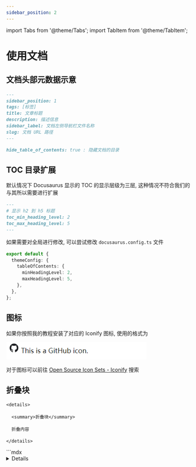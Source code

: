 ```yaml
---
sidebar_position: 2
---
```

import Tabs from '@theme/Tabs';
import TabItem from '@theme/TabItem';

# 使用文档
## 文档头部元数据示意
```md
---
sidebar_position: 1
tags: [标签]
title: 文章标题
description: 描述信息
sidebar_label: 文档左侧导航栏文件名称
slug: 文档 URL 路径
---
```

```md title="扩展 Head metadata"
hide_table_of_contents: true : 隐藏文档的目录
```

## TOC 目录扩展
默认情况下 Docusaurus 显示的 TOC 的显示层级为三层, 这种情况不符合我们的与其所以需要进行扩展
```md
---
# 显示 h2 到 h5 标题
toc_min_heading_level: 2
toc_max_heading_level: 5
---
```

如果需要对全局进行修改, 可以尝试修改 `docusaurus.config.ts` 文件
```ts title="docusaurus.config.js"
export default {
  themeConfig: {
    tableOfContents: {
      minHeadingLevel: 2,
      maxHeadingLevel: 5,
    },
  },
};
```
## 图标
如果你按照我的教程安装了对应的 Iconify 图标, 使用的格式为

![20240528110431](https://raw.githubusercontent.com/Guardian-JTZ/Image/main/img/20240528110431.png)

对于图标可以前往  [Open Source Icon Sets - Iconify](https://icon-sets.iconify.design/) 搜索
## 折叠块






<Tabs>
  <TabItem value="bash" label="示例" default>

    <details>

      <summary>折叠块</summary>

      折叠内容

    </details>

  </TabItem>
  <TabItem value="js" label="使用">
    ```mdx
    <details>

        <summary>折叠块</summary>

        折叠内容

    </details>
    ```
  </TabItem>
</Tabs>

## 选项卡
```md
import Tabs from '@theme/Tabs';
import TabItem from '@theme/TabItem';

<Tabs>
  <TabItem value="apple" label="Apple" default>
      This is an apple 🍎
  </TabItem>
  <TabItem value="orange" label="Orange">
      This is an orange 🍊
  </TabItem>
  <TabItem value="banana" label="Banana">
      This is a banana 🍌
  </TabItem>
</Tabs>
```

## 图片居中
只需要在 `src\css\custom.css` 添加下面代码就可以实现全局居中显示

```css title="src\css\custom.css"
img {
  display: block;
  margin-left: auto;
  margin-right: auto;
}
```

## 四级标题文字大小

```css title="src\css\custom.css"
h4 {
  font-size: 1.3em;
}
```
